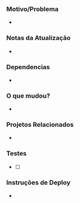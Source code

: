 ### Motivo/Problema
- 

### Notas da Atualização
- 

### Dependencias
- 

### O que mudou?
- 

### Projetos Relacionados
- 

### Testes
- [ ] 

### Instruções de Deploy
- 
